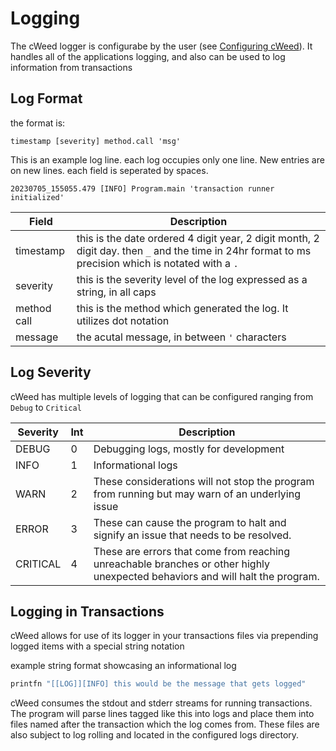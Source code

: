 # Logging 

The cWeed logger is configurabe by the user (see [Configuring cWeed]()). It handles all of the applications logging, 
and also can be used to log information from transactions 

## Log Format 

the format is: 

`timestamp [severity] method.call 'msg'`

This is an example log line. each log occupies only one line. New entries are on new lines. each field is seperated
by spaces.  

```
20230705_155055.479 [INFO] Program.main 'transaction runner initialized'
```

Field | Description 
| -- | -- |
timestamp | this is the date ordered 4 digit year, 2 digit month, 2 digit day. then `_` and the time in 24hr format to ms precision which is notated with a `.`
severity | this is the severity level of the log expressed as a string, in all caps 
method call | this is the method which generated the log. It utilizes dot notation  
message |  the acutal message, in between `'` characters


## Log Severity 

cWeed has multiple levels of logging that can be configured ranging from `Debug` to `Critical`

Severity | Int | Description
|--|--|--|
DEBUG | 0 | Debugging logs, mostly for development
INFO | 1 | Informational logs 
WARN | 2 | These considerations will not stop the program from running but may warn of an underlying issue
ERROR | 3 | These can cause the program to halt and signify an issue that needs to be resolved. 
CRITICAL | 4 | These are errors that come from reaching unreachable branches or other highly unexpected behaviors and will halt the program.


## Logging in Transactions 

cWeed allows for use of its logger in your transactions files via prepending logged items with a special string notation

example string format showcasing an informational log 

```fsharp 
printfn "[[LOG]][INFO] this would be the message that gets logged" 
```
cWeed consumes the stdout and stderr streams for running transactions. The program will parse lines tagged like this 
into logs and place them into files named after the transaction which the log comes from. These files are also subject
to log rolling and located in the configured logs directory. 

